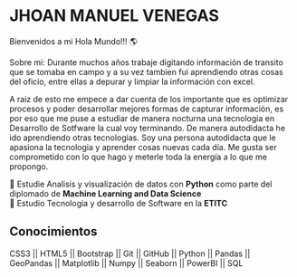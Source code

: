 # JHOAN MANUEL VENEGAS
Bienvenidos a mi Hola Mundo!!! 🌎

Sobre mi: Durante muchos años trabaje digitando información de transito que se tomaba en campo y a su vez tambien fui aprendiendo otras cosas del oficio, entre ellas a depurar y limpiar la información con excel.

A raiz de esto me empece a dar cuenta de los importante que es optimizar procesos y poder desarrollar mejores formas de capturar información, es por eso que me puse a estudiar de manera nocturna una tecnologia en Desarrollo de Sotfware la cual voy terminando.
De manera autodidacta he ido aprendiendo otras tecnologias. Soy una persona autodidacta que le apasiona la tecnologia y aprender cosas nuevas cada día. Me gusta ser comprometido con lo que hago y meterle toda la energía a lo que me propongo.

📕 Estudie Analisis y visualización de datos con **Python** como parte del diplomado de **Machine Learning and Data Science**</br>
📗 Estudio Tecnologia y desarrollo de Software en la **ETITC**

<h2>Conocimientos</h2>

CSS3 || HTML5 || Bootstrap || Git || GitHub || Python || Pandas || GeoPandas || Matplotlib || Numpy || Seaborn || PowerBI || SQL 
